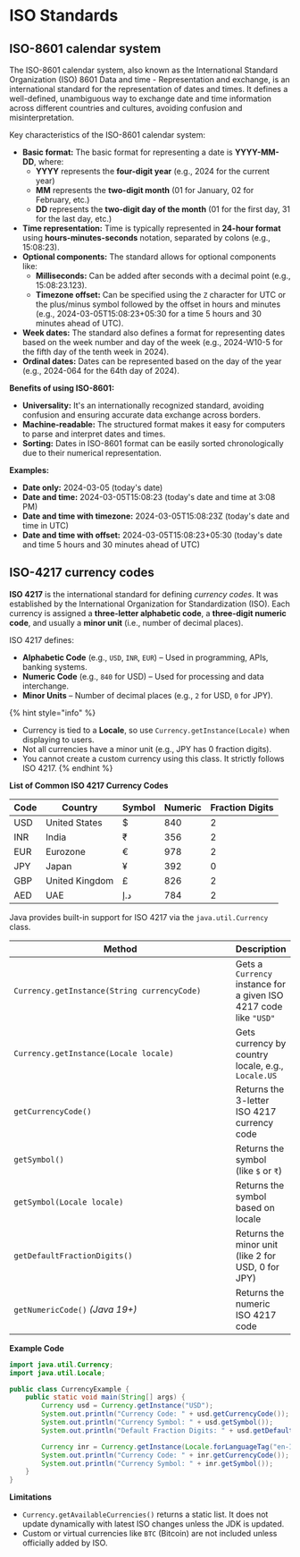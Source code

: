 # ISO Standards

## ISO-8601 calendar system

The ISO-8601 calendar system, also known as the International Standard Organization (ISO) 8601 Data and time - Representation and exchange, is an international standard for the representation of dates and times. It defines a well-defined, unambiguous way to exchange date and time information across different countries and cultures, avoiding confusion and misinterpretation.

Key characteristics of the ISO-8601 calendar system:

* **Basic format:** The basic format for representing a date is **YYYY-MM-DD**, where:
  * **YYYY** represents the **four-digit year** (e.g., 2024 for the current year)
  * **MM** represents the **two-digit month** (01 for January, 02 for February, etc.)
  * **DD** represents the **two-digit day of the month** (01 for the first day, 31 for the last day, etc.)
* **Time representation:** Time is typically represented in **24-hour format** using **hours-minutes-seconds** notation, separated by colons (e.g., 15:08:23).
* **Optional components:** The standard allows for optional components like:
  * **Milliseconds:** Can be added after seconds with a decimal point (e.g., 15:08:23.123).
  * **Timezone offset:** Can be specified using the `Z` character for UTC or the plus/minus symbol followed by the offset in hours and minutes (e.g., 2024-03-05T15:08:23+05:30 for a time 5 hours and 30 minutes ahead of UTC).
* **Week dates:** The standard also defines a format for representing dates based on the week number and day of the week (e.g., 2024-W10-5 for the fifth day of the tenth week in 2024).
* **Ordinal dates:** Dates can be represented based on the day of the year (e.g., 2024-064 for the 64th day of 2024).

**Benefits of using ISO-8601:**

* **Universality:** It's an internationally recognized standard, avoiding confusion and ensuring accurate data exchange across borders.
* **Machine-readable:** The structured format makes it easy for computers to parse and interpret dates and times.
* **Sorting:** Dates in ISO-8601 format can be easily sorted chronologically due to their numerical representation.

**Examples:**

* **Date only:** 2024-03-05 (today's date)
* **Date and time:** 2024-03-05T15:08:23 (today's date and time at 3:08 PM)
* **Date and time with timezone:** 2024-03-05T15:08:23Z (today's date and time in UTC)
* **Date and time with offset:** 2024-03-05T15:08:23+05:30 (today's date and time 5 hours and 30 minutes ahead of UTC)

## ISO-4217 currency codes

**ISO 4217** is the international standard for defining _currency codes_. It was established by the International Organization for Standardization (ISO). Each currency is assigned a **three-letter alphabetic code**, a **three-digit numeric code**, and usually a **minor unit** (i.e., number of decimal places).

ISO 4217 defines:

* **Alphabetic Code** (e.g., `USD`, `INR`, `EUR`) – Used in programming, APIs, banking systems.
* **Numeric Code** (e.g., `840` for USD) – Used for processing and data interchange.
* **Minor Units** – Number of decimal places (e.g., `2` for USD, `0` for JPY).

{% hint style="info" %}
- Currency is tied to a **Locale**, so use `Currency.getInstance(Locale)` when displaying to users.
- Not all currencies have a minor unit (e.g., JPY has 0 fraction digits).
- You cannot create a custom currency using this class. It strictly follows ISO 4217.
{% endhint %}

**List of Common ISO 4217 Currency Codes**

| Code | Country        | Symbol | Numeric | Fraction Digits |
| ---- | -------------- | ------ | ------- | --------------- |
| USD  | United States  | $      | 840     | 2               |
| INR  | India          | ₹      | 356     | 2               |
| EUR  | Eurozone       | €      | 978     | 2               |
| JPY  | Japan          | ¥      | 392     | 0               |
| GBP  | United Kingdom | £      | 826     | 2               |
| AED  | UAE            | د.إ    | 784     | 2               |

Java provides built-in support for ISO 4217 via the `java.util.Currency` class.

<table data-full-width="true"><thead><tr><th width="416.14410400390625">Method</th><th>Description</th></tr></thead><tbody><tr><td><code>Currency.getInstance(String currencyCode)</code></td><td>Gets a <code>Currency</code> instance for a given ISO 4217 code like <code>"USD"</code></td></tr><tr><td><code>Currency.getInstance(Locale locale)</code></td><td>Gets currency by country locale, e.g., <code>Locale.US</code></td></tr><tr><td><code>getCurrencyCode()</code></td><td>Returns the 3-letter ISO 4217 currency code</td></tr><tr><td><code>getSymbol()</code></td><td>Returns the symbol (like <code>$</code> or <code>₹</code>)</td></tr><tr><td><code>getSymbol(Locale locale)</code></td><td>Returns the symbol based on locale</td></tr><tr><td><code>getDefaultFractionDigits()</code></td><td>Returns the minor unit (like 2 for USD, 0 for JPY)</td></tr><tr><td><code>getNumericCode()</code> <em>(Java 19+)</em></td><td>Returns the numeric ISO 4217 code</td></tr></tbody></table>

**Example Code**

```java
import java.util.Currency;
import java.util.Locale;

public class CurrencyExample {
    public static void main(String[] args) {
        Currency usd = Currency.getInstance("USD");
        System.out.println("Currency Code: " + usd.getCurrencyCode());        // USD
        System.out.println("Currency Symbol: " + usd.getSymbol());            // $
        System.out.println("Default Fraction Digits: " + usd.getDefaultFractionDigits()); // 2

        Currency inr = Currency.getInstance(Locale.forLanguageTag("en-IN"));
        System.out.println("Currency Code: " + inr.getCurrencyCode());        // INR
        System.out.println("Currency Symbol: " + inr.getSymbol());            // ₹
    }
}
```

**Limitations**

* `Currency.getAvailableCurrencies()` returns a static list. It does not update dynamically with latest ISO changes unless the JDK is updated.
* Custom or virtual currencies like `BTC` (Bitcoin) are not included unless officially added by ISO.

